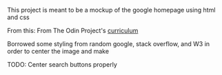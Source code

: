 This project is meant to be a mockup of the google homepage using html and css

From this: From The Odin Project's [curriculum](http://www.theodinproject.com/courses/web-development-101/lessons/html-css)

Borrowed some styling from random google, stack overflow, and W3 in order to center the image and make

TODO: Center search buttons properly